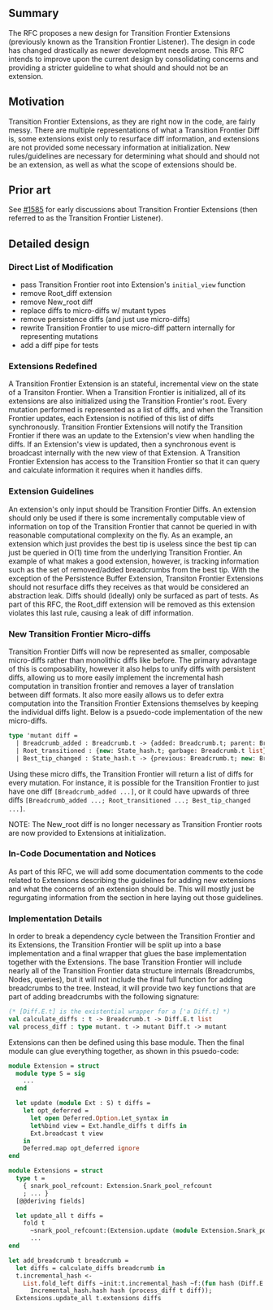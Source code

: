 ## Summary
[summary]: #summary

The RFC proposes a new design for Transition Frontier Extensions (previously known as the Transition Frontier Listener). The design in code has changed drastically as newer development needs arose. This RFC intends to improve upon the current design by consolidating concerns and providing a stricter guideline to what should and should not be an extension.

## Motivation
[motivation]: #motivation

Transition Frontier Extensions, as they are right now in the code, are fairly messy. There are multiple representations of what a Transition Frontier Diff is, some extensions exist only to resurface diff information, and extensions are not provided some necessary information at initialization. New rules/guidelines are necessary for determining what should and should not be an extension, as well as what the scope of extensions should be.

## Prior art
[prior-art]: #prior-art

See [#1585](https://github.com/CodaProtocol/coda/pull/1585) for early discussions about Transition Frontier Extensions (then referred to as the Transition Frontier Listener).

## Detailed design
[detailed-design]: #detailed-design

### Direct List of Modification

- pass Transition Frontier root into Extension's `initial_view` function
- remove Root\_diff extension
- remove New\_root diff
- replace diffs to micro-diffs w/ mutant types
- remove persistence diffs (and just use micro-diffs)
- rewrite Transition Frontier to use micro-diff pattern internally for representing mutations
- add a diff pipe for tests

### Extensions Redefined

A Transition Frontier Extension is an stateful, incremental view on the state of a Transiton Frontier. When a Transition Frontier is initialized, all of its extensions are also initialized using the Transition Frontier's root. Every mutation performed is represented as a list of diffs, and when the Transition Frontier updates, each Extension is notified of this list of diffs synchronously. Transition Frontier Extensions will notify the Transition Frontier if there was an update to the Extension's view when handling the diffs. If an Extension's view is updated, then a synchronous event is broadcast internally with the new view of that Extension. A Transition Frontier Extension has access to the Transition Frontier so that it can query and calculate information it requires when it handles diffs.

### Extension Guidelines

An extension's only input should be Transition Frontier Diffs. An extension should only be used if there is some incrementally computable view of information on top of the Transition Frontier that cannot be queried in with reasonable computational complexity on the fly. As an example, an extension which just provides the best tip is useless since the best tip can just be queried in O(1) time from the underlying Transition Frontier. An example of what makes a good extension, however, is tracking information such as the set of removed/added breadcrumbs from the best tip. With the exception of the Persistence Buffer Extension, Transiton Frontier Extensions should not resurface diffs they receives as that would be considered an abstraction leak. Diffs should (ideally) only be surfaced as part of tests. As part of this RFC, the Root\_diff extension will be removed as this extension violates this last rule, causing a leak of diff information.

### New Transition Frontier Micro-diffs

Transition Frontier Diffs will now be represented as smaller, composable micro-diffs rather than monolithic diffs like before. The primary advantage of this is composability, however it also helps to unify diffs with persistent diffs, allowing us to more easily implement the incremental hash computation in transition frontier and removes a layer of translation between diff formats. It also more easily allows us to defer extra computation into the Transition Frontier Extensions themselves by keeping the individual diffs light. Below is a psuedo-code implementation of the new micro-diffs.

```ocaml
type 'mutant diff =
  | Breadcrumb_added : Breadcrumb.t -> {added: Breadcrumb.t; parent: Breadcrumb.t} diff
  | Root_transitioned : {new: State_hash.t; garbage: Breadcrumb.t list} -> {previous: Root.t; new: Root.t; garbage: Breadcrumb.t list} diff
  | Best_tip_changed : State_hash.t -> {previous: Breadcrumb.t; new: Breadcrumb.t} diff
```

Using these micro diffs, the Transition Frontier will return a list of diffs for every mutation. For instance, it is possible for the Transition Frontier to just have one diff `[Breadcrumb_added ...]`, or it could have upwards of three diffs `[Breadcrumb_added ...; Root_transitioned ...; Best_tip_changed ...]`.

NOTE: The New\_root diff is no longer necessary as Transition Frontier roots are now provided to Extensions at initialization.

### In-Code Documentation and Notices

As part of this RFC, we will add some documentation comments to the code related to Extensions describing the guidelines for adding new extensions and what the concerns of an extension should be. This will mostly just be regurgating information from the section in here laying out those guidelines.

### Implementation Details

In order to break a dependency cycle between the Transition Frontier and its Extensions, the Transition Frontier will be split up into a base implementation and a final wrapper that glues the base implementation together with the Extensions. The base Transition Frontier will include nearly all of the Transition Frontier data structure internals (Breadcrumbs, Nodes, queries), but it will not include the final full function for adding breadcrumbs to the tree. Instead, it will provide two key functions that are part of adding breadcrumbs with the following signature:

```ocaml
(* [Diff.E.t] is the existential wrapper for a ['a Diff.t] *)
val calculate_diffs : t -> Breadcrumb.t -> Diff.E.t list
val process_diff : type mutant. t -> mutant Diff.t -> mutant
```

Extensions can then be defined using this base module. Then the final module can glue everything together, as shown in this psuedo-code:

```ocaml
module Extension = struct
  module type S = sig
    ...
  end

  let update (module Ext : S) t diffs =
    let opt_deferred =
      let open Deferred.Option.Let_syntax in
      let%bind view = Ext.handle_diffs t diffs in
      Ext.broadcast t view
    in
    Deferred.map opt_deferred ignore
end

module Extensions = struct
  type t =
    { snark_pool_refcount: Extension.Snark_pool_refcount
    ; ... }
  [@@deriving fields]

  let update_all t diffs =
    fold t
      ~snark_pool_refcount:(Extension.update (module Extension.Snark_pool_refcount))
      ...
end

let add_breadcrumb t breadcrumb =
  let diffs = calculate_diffs breadcrumb in
  t.incremental_hash <-
    List.fold_left diffs ~init:t.incremental_hash ~f:(fun hash (Diff.E.T diff) ->
      Incremental_hash.hash hash (process_diff t diff));
  Extensions.update_all t.extensions diffs
```
